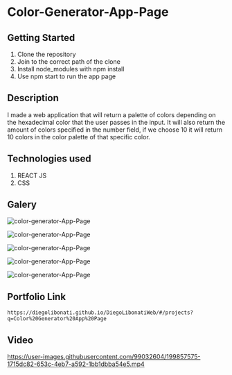 # Color-Generator-App-Page

## Getting Started

1. Clone the repository
2. Join to the correct path of the clone
3. Install node_modules with npm install
4. Use npm start to run the app page

## Description

I made a web application that will return a palette of colors depending on the hexadecimal color that the user passes in the input. It will also return the amount of colors specified in the number field, if we choose 10 it will return 10 colors in the color palette of that specific color.

## Technologies used

1. REACT JS
2. CSS

## Galery

![color-generator-App-Page](https://raw.githubusercontent.com/DiegoLibonati/DiegoLibonatiWeb/main/data/projects/React/Imagenes/reactcolorgenerator-0.jpg)

![color-generator-App-Page](https://raw.githubusercontent.com/DiegoLibonati/DiegoLibonatiWeb/main/data/projects/React/Imagenes/reactcolorgenerator-1.jpg)

![color-generator-App-Page](https://raw.githubusercontent.com/DiegoLibonati/DiegoLibonatiWeb/main/data/projects/React/Imagenes/reactcolorgenerator-2.jpg)

![color-generator-App-Page](https://raw.githubusercontent.com/DiegoLibonati/DiegoLibonatiWeb/main/data/projects/React/Imagenes/reactcolorgenerator-3.jpg)

![color-generator-App-Page](https://raw.githubusercontent.com/DiegoLibonati/DiegoLibonatiWeb/main/data/projects/React/Imagenes/reactcolorgenerator-4.jpg)

## Portfolio Link

`https://diegolibonati.github.io/DiegoLibonatiWeb/#/projects?q=Color%20Generator%20App%20Page`

## Video

https://user-images.githubusercontent.com/99032604/199857575-1715dc82-653c-4eb7-a592-1bb1dbba54e5.mp4
